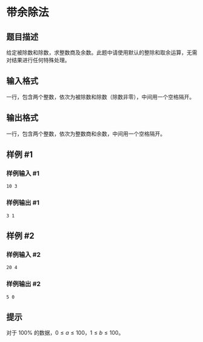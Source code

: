 # 带余除法

## 题目描述

给定被除数和除数，求整数商及余数。此题中请使用默认的整除和取余运算，无需对结果进行任何特殊处理。

## 输入格式

一行，包含两个整数，依次为被除数和除数（除数非零），中间用一个空格隔开。

## 输出格式

一行，包含两个整数，依次为整数商和余数，中间用一个空格隔开。

## 样例 #1

### 样例输入 #1

```
10 3
```

### 样例输出 #1

```
3 1
```

## 样例 #2

### 样例输入 #2

```
20 4
```

### 样例输出 #2

```
5 0
```

## 提示

对于 $100 \%$ 的数据，$0 \le a \le 100$，$1 \le b \le 100$。

